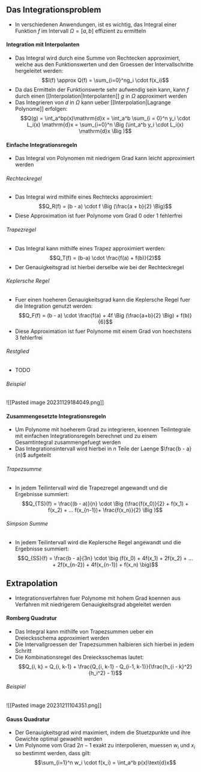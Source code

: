 ## Das Integrationsproblem
- In verschiedenen Anwendungen, ist es wichtig, das Integral einer Funktion $f$ im Intervall $\Omega = [a, b]$ effizient zu ermitteln
#### Integration mit Interpolanten
- Das Integral wird durch eine Summe von Rechtecken approximiert, welche aus den Funktionswerten und den Groessen der Intervallschritte hergeleitet werden:
$$I(f) \approx Q(f) = \sum_{i=0}^ng_i \cdot f(x_i)$$
- Da das Ermitteln der Funktionswerte sehr aufwendig sein kann, kann $f$ durch einen [[Interpolation|Interpolanten]] $g$ in $\Omega$ approximert werden
- Das Integrieren von $d$ in $\Omega$ kann ueber [[Interpolation|Lagrange Polynome]] erfolgen:
$$Q(g) = \int_a^bp(x)\mathrm{d}x = \int_a^b \sum_{i = 0}^n y_i \cdot L_i(x) \mathrm{d}x = \sum_{i=0}^n \Big (\int_a^b y_i \cdot L_i(x) \mathrm{d}x \Big )$$
#### Einfache Integrationsregeln
- Das Integral von Polynomen mit niedrigem Grad kann leicht approximiert werden
###### Rechteckregel
- Das Integral wird mithilfe eines Rechtecks approximiert:
$$Q_R(f) = (b - a) \cdot f \Big (\frac{a + b}{2} \Big)$$
- Diese Approximation ist fuer Polynome vom Grad $0$ oder $1$ fehlerfrei
###### Trapezregel
- Das Integral kann mithilfe eines Trapez approximiert werden:
$$Q_T(f) = (b-a) \cdot \frac{f(a) + f(b)}{2}$$
- Der Genauigkeitsgrad ist hierbei derselbe wie bei der Rechteckregel
###### Keplersche Regel
- Fuer einen hoeheren Genauigkeitsgrad kann die Keplersche Regel fuer die Integration genutzt werden:
$$Q_F(f) = (b - a) \cdot \frac{f(a) + 4f \Big (\frac{a+b}{2} \Big) + f(b)}{6}$$
- Diese Approximation ist fuer Polynome mit einem Grad von hoechstens 3 fehlerfrei
###### Restglied
- TODO
###### Beispiel
![[Pasted image 20231129184049.png]]
#### Zusammengesetzte Integrationsregeln
- Um Polynome mit hoeherem Grad zu integrieren, koennen Teilintegrale mit einfachen Integrationsregeln berechnet und zu einem Gesamtintegral zusammengefuegt werden
- Das Integrationsintervall wird hierbei in $n$ Teile der Laenge $\frac{b - a}{n}$ aufgeteilt
###### Trapezsumme
- In jedem Teilintervall wird die Trapezregel angewandt und die Ergebnisse summiert:
$$Q_{TS}(f) = \frac{(b - a)}{n} \cdot \Big (\frac{f(x_0)}{2} + f(x_1) + f(x_2) + ... f(x_{n-1})+ \frac{f(x_n)}{2} \Big )$$
###### Simpson Summe
- In jedem Teilintervall wird die Keplersche Regel angewandt und die Ergebnisse summiert:
$$Q_{SS}(f) = \frac{b - a}{3n} \cdot \big (f(x_0) + 4f(x_1) + 2f(x_2) + ... + 2f(x_{n-2}) + 4f(x_{n-1}) + f(x_n) \big)$$
## Extrapolation
- Integrationsverfahren fuer Polynome mit hohem Grad koennen aus Verfahren mit niedrigerem Genauigkeitsgrad abgeleitet werden
#### Romberg Quadratur
- Das Integral kann mithilfe von Trapezsummen ueber ein Dreiecksschema approximiert werden
- Die Intervallgroessen der Trapezsummen halbieren sich hierbei in jedem Schritt
- Die Kombinationsregel des Dreiecksschemas lautet:
$$Q_{i, k} = Q_{i, k-1} + \frac{Q_{i, k-1} - Q_{i-1, k-1}}{\frac{h_{i - k}^2}{h_i^2} - 1}$$
###### Beispiel
![[Pasted image 20231211104351.png]]
#### Gauss Quadratur
- Der Genauigkeitsgrad wird maximiert, indem die Stuetzpunkte und ihre Gewichte optimal gewaehlt werden
- Um Polynome vom Grad $2n - 1$ exakt zu interpolieren, muessen $w_i$ und $x_i$ so bestimmt werden, dass gilt:
$$\sum_{i=1}^n w_i \cdot f(x_i) = \int_a^b p(x)\text{d}x$$